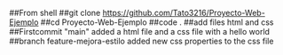 ##From shell
##git clone https://github.com/Tato3216/Proyecto-Web-Ejemplo
##cd Proyecto-Web-Ejemplo
##code .
##add files html and css
##Firstcommit "main" added a html file and a css file with a hello world
##branch feature-mejora-estilo added new css properties to the css file

